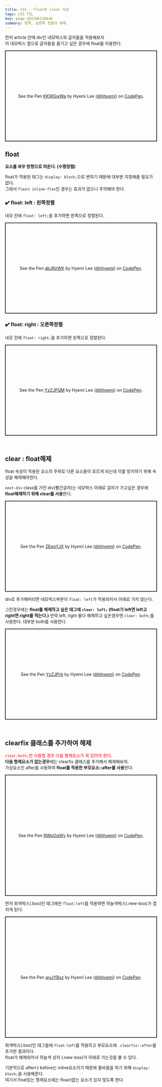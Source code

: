 ```yaml
---
title: CSS - float와 clear 속성
tags: CSS TIL
key: page-202106110448
summary: 왼쪽, 오른쪽 정렬과 해제
---
```


먼저 article 안에 div인 네모박스와 글자들을 적용해보자  
이 네모박스 옆으로 글자들을 옮기고 싶은 경우에 float를 이용한다.

<p class="codepen" data-height="300" data-theme-id="light" data-default-tab="css,result" data-user="hhyemi" data-slug-hash="KKWGwWa" style="height: 300px; box-sizing: border-box; display: flex; align-items: center; justify-content: center; border: 2px solid; margin: 1em 0; padding: 1em;" data-pen-title="KKWGwWa">
  <span>See the Pen <a href="https://codepen.io/hhyemi/pen/KKWGwWa">
  KKWGwWa</a> by Hyemi Lee (<a href="https://codepen.io/hhyemi">@hhyemi</a>)
  on <a href="https://codepen.io">CodePen</a>.</span>
</p>
<script async src="https://cpwebassets.codepen.io/assets/embed/ei.js"></script>

## float

**요소를 좌우 방향으로 띄운다. (수평정렬)**

float가 적용된 태그는 `display: block;`으로 변하기 때문에 대부분 지정해줄 필요가 없다.  
그래서 `flex나 inline-flex`인 경우는 효과가 없으니 주의해야 한다.

### :heavy_check_mark: float: left : 왼쪽정렬

네모 칸에 `float: left;`을 추가하면 왼쪽으로 정렬된다.

<p class="codepen" data-height="300" data-theme-id="light" data-default-tab="css,result" data-user="hhyemi" data-slug-hash="abJRzWK" style="height: 300px; box-sizing: border-box; display: flex; align-items: center; justify-content: center; border: 2px solid; margin: 1em 0; padding: 1em;" data-pen-title="abJRzWK">
  <span>See the Pen <a href="https://codepen.io/hhyemi/pen/abJRzWK">
  abJRzWK</a> by Hyemi Lee (<a href="https://codepen.io/hhyemi">@hhyemi</a>)
  on <a href="https://codepen.io">CodePen</a>.</span>
</p>
<script async src="https://cpwebassets.codepen.io/assets/embed/ei.js"></script>

### :heavy_check_mark: float: right : 오른쪽정렬

네모 칸에 `float: right;`을 추가하면 왼쪽으로 정렬된다.

<p class="codepen" data-height="300" data-theme-id="light" data-default-tab="css,result" data-user="hhyemi" data-slug-hash="YzZJPQM" style="height: 300px; box-sizing: border-box; display: flex; align-items: center; justify-content: center; border: 2px solid; margin: 1em 0; padding: 1em;" data-pen-title="YzZJPQM">
  <span>See the Pen <a href="https://codepen.io/hhyemi/pen/YzZJPQM">
  YzZJPQM</a> by Hyemi Lee (<a href="https://codepen.io/hhyemi">@hhyemi</a>)
  on <a href="https://codepen.io">CodePen</a>.</span>
</p>
<script async src="https://cpwebassets.codepen.io/assets/embed/ei.js"></script>

<br/>

## clear : float해제

float 속성이 적용된 요소의 주위로 다른 요소들이 흐르게 되는데 이를 방지하기 위해 속성을 해제해야한다.

`next-div` class를 가진 div(빨간글자)는 네모박스 아래로 글자가 가고싶은 경우에 **float해제하기 위해 clear를 사용**한다.

<p class="codepen" data-height="300" data-theme-id="light" data-default-tab="html,result" data-user="hhyemi" data-slug-hash="ZEeqYJX" style="height: 300px; box-sizing: border-box; display: flex; align-items: center; justify-content: center; border: 2px solid; margin: 1em 0; padding: 1em;" data-pen-title="ZEeqYJX">
  <span>See the Pen <a href="https://codepen.io/hhyemi/pen/ZEeqYJX">
  ZEeqYJX</a> by Hyemi Lee (<a href="https://codepen.io/hhyemi">@hhyemi</a>)
  on <a href="https://codepen.io">CodePen</a>.</span>
</p>
<script async src="https://cpwebassets.codepen.io/assets/embed/ei.js"></script>

div로 추가해버리면 네모박스부분이 `float: left`가 적용되어서 아래로 가지 않는다.

그런경우에는 **float를 해제하고 싶은 태그에 `clear: left;` (float가 left면 left고 right면 right를 적는다.)**
만약 left, right 둘다 해제하고 싶은경우엔 `clear: both;`를 사용한다. 대부분 both를 사용한다.
<br/>

<p class="codepen" data-height="300" data-theme-id="light" data-default-tab="css,result" data-user="hhyemi" data-slug-hash="YzZJPrb" style="height: 300px; box-sizing: border-box; display: flex; align-items: center; justify-content: center; border: 2px solid; margin: 1em 0; padding: 1em;" data-pen-title="YzZJPrb">
  <span>See the Pen <a href="https://codepen.io/hhyemi/pen/YzZJPrb">
  YzZJPrb</a> by Hyemi Lee (<a href="https://codepen.io/hhyemi">@hhyemi</a>)
  on <a href="https://codepen.io">CodePen</a>.</span>
</p>
<script async src="https://cpwebassets.codepen.io/assets/embed/ei.js"></script>

<br/>

## clearfix 클래스를 추가하여 해제

<span style="color:red">`clear:both;`만 사용할 경우 다음 형제요소가 꼭 있어야 한다.</span>  
**다음 형제요소가 없는경우**에는 clearfix 클래스를 추가해서 해제해보자.  
가상요소인 after를 사용하여 **float를 적용한 부모요소::after를 사용**한다.

<p class="codepen" data-height="400" data-theme-id="light" data-default-tab="css,result" data-user="hhyemi" data-slug-hash="NWpOqWv" style="height: 400px; box-sizing: border-box; display: flex; align-items: center; justify-content: center; border: 2px solid; margin: 1em 0; padding: 1em;" data-pen-title="NWpOqWv">
  <span>See the Pen <a href="https://codepen.io/hhyemi/pen/NWpOqWv">
  NWpOqWv</a> by Hyemi Lee (<a href="https://codepen.io/hhyemi">@hhyemi</a>)
  on <a href="https://codepen.io">CodePen</a>.</span>
</p>
<script async src="https://cpwebassets.codepen.io/assets/embed/ei.js"></script>
 
먼저 회색박스(.box)인 태그에만 `float:left`를 적용하면 하늘색박스(.new-box)가 겹치게 된다.
<br/>

<p class="codepen" data-height="400" data-theme-id="light" data-default-tab="css,result" data-user="hhyemi" data-slug-hash="wvJYBxz" style="height: 400px; box-sizing: border-box; display: flex; align-items: center; justify-content: center; border: 2px solid; margin: 1em 0; padding: 1em;" data-pen-title="wvJYBxz">
  <span>See the Pen <a href="https://codepen.io/hhyemi/pen/wvJYBxz">
  wvJYBxz</a> by Hyemi Lee (<a href="https://codepen.io/hhyemi">@hhyemi</a>)
  on <a href="https://codepen.io">CodePen</a>.</span>
</p>
<script async src="https://cpwebassets.codepen.io/assets/embed/ei.js"></script>

회색박스(.box)인 태그들에 `float:left`를 적용하고 부모요소에 `.clearfix::after`를 추가한 결과이다.  
float가 해제되어서 하늘색 상자 (.new-box)가 아래로 가는것을 볼 수 있다.

기본적으로 after나 before는 inline요소이기 때문에 줄바꿈을 하기 위해 `display: block;`을 사용해준다.  
여기서 float있는 형제요소에는 floact없는 요소가 있지 않도록 한다.

<br/><br/>
